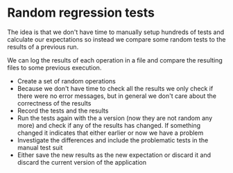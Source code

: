 # Random regression tests

The idea is that we don't have time to manually setup hundreds of tests and calculate our expectations
so instead we compare some random tests to the results of a previous run.


We can log the results of each operation in a file and compare
the resulting files to some previous execution.

* Create a set of random operations
* Because we don't have time to check all the results we only check if there were no error messages, but in general we don't care about the correctness of the results
* Record the tests and the results
* Run the tests again with the a version (now they are not random any more) and check if any of the results has changed. If something changed it indicates that either earlier or now we have a problem
* Investigate the differences and include the problematic tests in the manual test suit
* Either save the new results as the new expectation or discard it and discard the current version of the application

